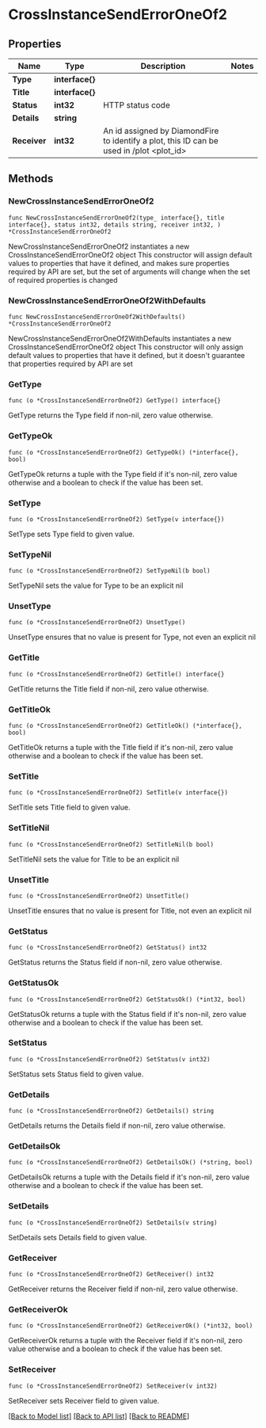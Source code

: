 # CrossInstanceSendErrorOneOf2

## Properties

Name | Type | Description | Notes
------------ | ------------- | ------------- | -------------
**Type** | **interface{}** |  | 
**Title** | **interface{}** |  | 
**Status** | **int32** | HTTP status code | 
**Details** | **string** |  | 
**Receiver** | **int32** | An id assigned by DiamondFire to identify a plot, this ID can be used in /plot &lt;plot_id&gt; | 

## Methods

### NewCrossInstanceSendErrorOneOf2

`func NewCrossInstanceSendErrorOneOf2(type_ interface{}, title interface{}, status int32, details string, receiver int32, ) *CrossInstanceSendErrorOneOf2`

NewCrossInstanceSendErrorOneOf2 instantiates a new CrossInstanceSendErrorOneOf2 object
This constructor will assign default values to properties that have it defined,
and makes sure properties required by API are set, but the set of arguments
will change when the set of required properties is changed

### NewCrossInstanceSendErrorOneOf2WithDefaults

`func NewCrossInstanceSendErrorOneOf2WithDefaults() *CrossInstanceSendErrorOneOf2`

NewCrossInstanceSendErrorOneOf2WithDefaults instantiates a new CrossInstanceSendErrorOneOf2 object
This constructor will only assign default values to properties that have it defined,
but it doesn't guarantee that properties required by API are set

### GetType

`func (o *CrossInstanceSendErrorOneOf2) GetType() interface{}`

GetType returns the Type field if non-nil, zero value otherwise.

### GetTypeOk

`func (o *CrossInstanceSendErrorOneOf2) GetTypeOk() (*interface{}, bool)`

GetTypeOk returns a tuple with the Type field if it's non-nil, zero value otherwise
and a boolean to check if the value has been set.

### SetType

`func (o *CrossInstanceSendErrorOneOf2) SetType(v interface{})`

SetType sets Type field to given value.


### SetTypeNil

`func (o *CrossInstanceSendErrorOneOf2) SetTypeNil(b bool)`

 SetTypeNil sets the value for Type to be an explicit nil

### UnsetType
`func (o *CrossInstanceSendErrorOneOf2) UnsetType()`

UnsetType ensures that no value is present for Type, not even an explicit nil
### GetTitle

`func (o *CrossInstanceSendErrorOneOf2) GetTitle() interface{}`

GetTitle returns the Title field if non-nil, zero value otherwise.

### GetTitleOk

`func (o *CrossInstanceSendErrorOneOf2) GetTitleOk() (*interface{}, bool)`

GetTitleOk returns a tuple with the Title field if it's non-nil, zero value otherwise
and a boolean to check if the value has been set.

### SetTitle

`func (o *CrossInstanceSendErrorOneOf2) SetTitle(v interface{})`

SetTitle sets Title field to given value.


### SetTitleNil

`func (o *CrossInstanceSendErrorOneOf2) SetTitleNil(b bool)`

 SetTitleNil sets the value for Title to be an explicit nil

### UnsetTitle
`func (o *CrossInstanceSendErrorOneOf2) UnsetTitle()`

UnsetTitle ensures that no value is present for Title, not even an explicit nil
### GetStatus

`func (o *CrossInstanceSendErrorOneOf2) GetStatus() int32`

GetStatus returns the Status field if non-nil, zero value otherwise.

### GetStatusOk

`func (o *CrossInstanceSendErrorOneOf2) GetStatusOk() (*int32, bool)`

GetStatusOk returns a tuple with the Status field if it's non-nil, zero value otherwise
and a boolean to check if the value has been set.

### SetStatus

`func (o *CrossInstanceSendErrorOneOf2) SetStatus(v int32)`

SetStatus sets Status field to given value.


### GetDetails

`func (o *CrossInstanceSendErrorOneOf2) GetDetails() string`

GetDetails returns the Details field if non-nil, zero value otherwise.

### GetDetailsOk

`func (o *CrossInstanceSendErrorOneOf2) GetDetailsOk() (*string, bool)`

GetDetailsOk returns a tuple with the Details field if it's non-nil, zero value otherwise
and a boolean to check if the value has been set.

### SetDetails

`func (o *CrossInstanceSendErrorOneOf2) SetDetails(v string)`

SetDetails sets Details field to given value.


### GetReceiver

`func (o *CrossInstanceSendErrorOneOf2) GetReceiver() int32`

GetReceiver returns the Receiver field if non-nil, zero value otherwise.

### GetReceiverOk

`func (o *CrossInstanceSendErrorOneOf2) GetReceiverOk() (*int32, bool)`

GetReceiverOk returns a tuple with the Receiver field if it's non-nil, zero value otherwise
and a boolean to check if the value has been set.

### SetReceiver

`func (o *CrossInstanceSendErrorOneOf2) SetReceiver(v int32)`

SetReceiver sets Receiver field to given value.



[[Back to Model list]](../README.md#documentation-for-models) [[Back to API list]](../README.md#documentation-for-api-endpoints) [[Back to README]](../README.md)


